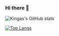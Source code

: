 ### Hi there 👋

<!--
**KingaKlejne/KingaKlejne** is a ✨ _special_ ✨ repository because its `README.md` (this file) appears on your GitHub profile.

Here are some ideas to get you started:

- 🔭 I’m currently working as Data Analyst
- 🌱 I’m currently learning Python
- 🦸‍♀️ I would like to become Python Developer
- 📫 How to reach me: kingaklejne@gmail.com 
-->

![Kingas's GitHub stats](https://github-readme-stats.vercel.app/api?username=KingaKlejne&theme=dark&show_icons=true)

[![Top Langs](https://github-readme-stats.vercel.app/api/top-langs/?username=KingaKlejne&layout=compact)](https://github.com/KingaKlejne/github-readme-stats)
